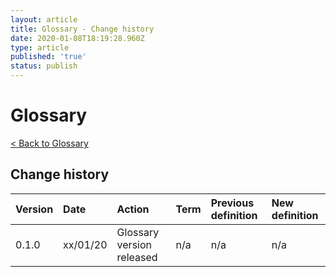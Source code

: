 ```yaml
---
layout: article
title: Glossary - Change history
date: 2020-01-08T18:19:28.960Z
type: article
published: 'true'
status: publish
---
```

# Glossary

[< Back to Glossary](https://departmentfortransport.github.io/street-manager-docs/articles/glossary.html)

## Change history

| Version | Date | Action | Term | Previous definition | New definition |
|:--------|:-----|:-------|:-----|:---------------|:---------------|
| 0.1.0   | xx/01/20 | Glossary version released | n/a | n/a | n/a |

<!-- EXAMPLE TABLE CONTENT FORMAT BELOW

| 0.1.1   | 01/01/20 | Add | Example |  | Means y |
| 0.1.1   | 01/01/20 | Update | Example | Means x | Means y |
| 0.1.1   | 01/01/20 | Remove | Example | Means x |  |

-->
